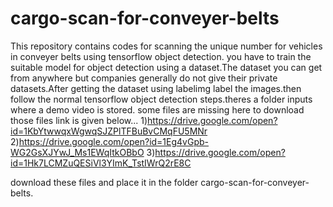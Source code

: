 # cargo-scan-for-conveyer-belts
This repository contains codes for scanning the unique number for vehicles in conveyer belts using tensorflow object detection.
you have to train the suitable model for object detection using a dataset.The dataset you can get from anywhere but companies generally do not give their private datasets.After getting the dataset using labelimg label the images.then follow the normal tensorflow object detection steps.theres a folder inputs where a demo video is stored.
some files are missing here to download those files link is given below...
1)https://drive.google.com/open?id=1KbYtwwqxWgwqSJZPlTFBuBvCMqFU5MNr
2)https://drive.google.com/open?id=1Eg4vGpb-WG2GsXJYwJ_Ms1EWqItkOBbO
3)https://drive.google.com/open?id=1Hk7LCMZuQESiVl3YImK_TstIWrQ2rE8C

download these files and place it in the folder cargo-scan-for-conveyer-belts.
